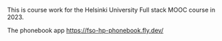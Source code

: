This is course work for the Helsinki University Full stack MOOC course in 2023.

The phonebook app https://fso-hp-phonebook.fly.dev/
